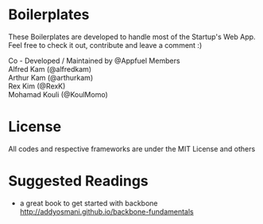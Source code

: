 Boilerplates
=============
These Boilerplates are developed to handle most of the Startup's Web App.  Feel free to check it out, contribute and leave a comment :)

Co - Developed / Maintained by @Appfuel Members<br>
Alfred Kam (@alfredkam) <br>
Arthur Kam (@arthurkam) <br>
Rex Kim (@RexK) <br>
Mohamad Kouli (@KoulMomo) <br>


License
======
All codes and respective frameworks are under the MIT License and others

Suggested Readings
======
- a great book to get started with backbone<br>
http://addyosmani.github.io/backbone-fundamentals
